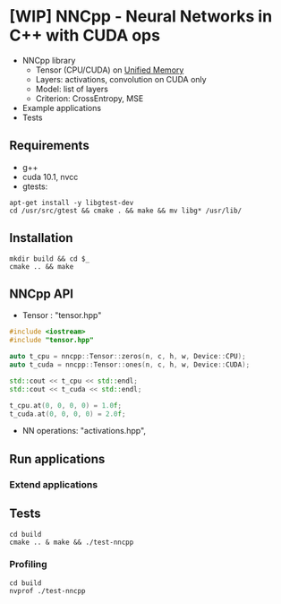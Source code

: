 # [WIP] NNCpp - Neural Networks in C++ with CUDA ops

- NNCpp library
  - Tensor (CPU/CUDA) on [Unified Memory](https://docs.nvidia.com/cuda/cuda-c-programming-guide/index.html#um-unified-memory-programming-hd)
  - Layers: activations, convolution on CUDA only
  - Model: list of layers
  - Criterion: CrossEntropy, MSE
- Example applications
- Tests

## Requirements

- g++
- cuda 10.1, nvcc
- gtests:
```
apt-get install -y libgtest-dev
cd /usr/src/gtest && cmake . && make && mv libg* /usr/lib/
```

## Installation

```
mkdir build && cd $_
cmake .. && make
```

## NNCpp API

- Tensor : "tensor.hpp"

```c++
#include <iostream>
#include "tensor.hpp"

auto t_cpu = nncpp::Tensor::zeros(n, c, h, w, Device::CPU);
auto t_cuda = nncpp::Tensor::ones(n, c, h, w, Device::CUDA);

std::cout << t_cpu << std::endl;
std::cout << t_cuda << std::endl;

t_cpu.at(0, 0, 0, 0) = 1.0f;
t_cuda.at(0, 0, 0, 0) = 2.0f;
```

- NN operations: "activations.hpp", 

## Run applications



### Extend applications 


## Tests
```
cd build
cmake .. & make && ./test-nncpp
```

### Profiling 

```
cd build
nvprof ./test-nncpp
```